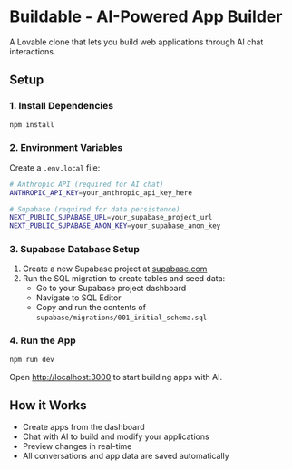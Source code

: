 # Buildable - AI-Powered App Builder

A Lovable clone that lets you build web applications through AI chat interactions.

## Setup

### 1. Install Dependencies

```bash
npm install
```

### 2. Environment Variables

Create a `.env.local` file:

```bash
# Anthropic API (required for AI chat)
ANTHROPIC_API_KEY=your_anthropic_api_key_here

# Supabase (required for data persistence)
NEXT_PUBLIC_SUPABASE_URL=your_supabase_project_url
NEXT_PUBLIC_SUPABASE_ANON_KEY=your_supabase_anon_key
```

### 3. Supabase Database Setup

1. Create a new Supabase project at [supabase.com](https://supabase.com)
2. Run the SQL migration to create tables and seed data:
   - Go to your Supabase project dashboard
   - Navigate to SQL Editor
   - Copy and run the contents of `supabase/migrations/001_initial_schema.sql`

### 4. Run the App

```bash
npm run dev
```

Open [http://localhost:3000](http://localhost:3000) to start building apps with AI.

## How it Works

- Create apps from the dashboard
- Chat with AI to build and modify your applications
- Preview changes in real-time
- All conversations and app data are saved automatically

